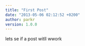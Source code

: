 ```yaml
---
title: "First Post"
date: "2013-05-06 02:12:52 +0200"
author: parkr
version: 1.0.0
---
```


lets se if a post witll wwork
